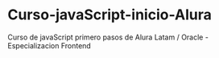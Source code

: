 # Curso-javaScript-inicio-Alura
Curso de javaScript primero pasos de Alura Latam / Oracle - Especializacion Frontend
